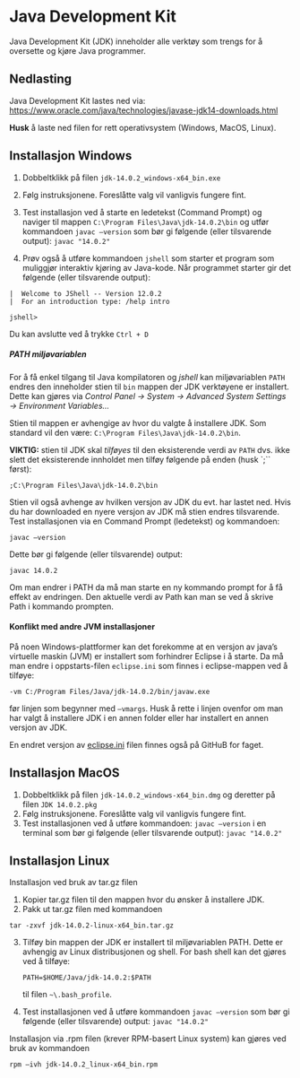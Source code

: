 # Java Development Kit

Java Development Kit (JDK) inneholder alle verktøy som trengs for å oversette og kjøre Java programmer.

## Nedlasting

Java Development Kit lastes ned via:  
https://www.oracle.com/java/technologies/javase-jdk14-downloads.html

**Husk** å laste ned filen for rett operativsystem (Windows, MacOS, Linux).

## Installasjon Windows

1.	Dobbeltklikk på filen `jdk-14.0.2_windows-x64_bin.exe`  
2.	Følg instruksjonene. Foreslåtte valg vil vanligvis fungere fint.
3.  Test installasjon ved å starte en ledetekst (Command Prompt) og naviger til mappen `C:\Program Files\Java\jdk-14.0.2\bin` og utfør kommandoen `javac –version` som bør gi følgende (eller tilsvarende output): `javac "14.0.2"`

4. Prøv også å utføre kommandoen `jshell` som starter et program som muliggjør interaktiv kjøring av Java-kode. Når programmet starter gir det følgende (eller tilsvarende output):

 ```
 |  Welcome to JShell -- Version 12.0.2
 |  For an introduction type: /help intro

 jshell>
 ```
Du kan avslutte ved å trykke `Ctrl + D`

##### PATH miljøvariablen

For å få enkel tilgang til Java kompilatoren og *jshell* kan miljøvariablen `PATH` endres den inneholder stien til `bin` mappen der JDK verktøyene er installert. Dette kan gjøres via *Control Panel → System → Advanced System Settings → Environment Variables…*

Stien til mappen er avhengige av hvor du valgte å installere JDK. Som standard vil den være: `C:\Program Files\Java\jdk-14.0.2\bin`.

**VIKTIG:** stien til JDK skal *tilføyes* til den eksisterende verdi av `PATH` dvs. ikke slett det eksisterende innholdet men tilføy følgende på enden (husk `;`` først):

```;C:\Program Files\Java\jdk-14.0.2\bin```

Stien vil også avhenge av hvilken versjon av JDK du evt. har lastet ned. Hvis du har downloaded en nyere versjon av JDK må stien endres tilsvarende.
Test installasjonen via en Command Prompt (ledetekst) og kommandoen:

```javac –version```

Dette bør gi følgende (eller tilsvarende) output:

```javac 14.0.2```

Om man endrer i PATH da må man starte en ny kommando prompt for å få effekt av endringen. Den aktuelle verdi av Path kan man se ved å skrive Path i kommando prompten.

#### Konflikt med andre JVM installasjoner

På noen Windows-plattformer kan det forekomme at en versjon av java’s virtuelle maskin (JVM) er installert som forhindrer Eclipse i å starte. Da må man endre i oppstarts-filen `eclipse.ini` som finnes i eclipse-mappen ved å tilføye:

```-vm C:/Program Files/Java/jdk-14.0.2/bin/javaw.exe```

før linjen som begynner med `–vmargs`. Husk å rette i linjen ovenfor om man har valgt å installere JDK i en annen folder eller har installert en annen versjon av JDK.

En endret versjon av [eclipse.ini](https://github.com/dat100hib/H2017/blob/master/eclipse/eclipse.ini) filen finnes også på GitHuB for faget.

## Installasjon MacOS

1.	Dobbeltklikk på filen `jdk-14.0.2_windows-x64_bin.dmg` og deretter på filen `JDK 14.0.2.pkg`
2.	Følg instruksjonene. Foreslåtte valg vil vanligvis fungere fint.
3.	Test installasjonen ved å utføre kommandoen:  `javac –version` i en terminal som bør gi følgende (eller tilsvarende output): `javac "14.0.2"`

## Installasjon Linux

Installasjon ved bruk av tar.gz filen

1.	Kopier tar.gz filen til den mappen hvor du ønsker å installere JDK.
2.	Pakk ut tar.gz filen med kommandoen

   ```tar -zxvf jdk-14.0.2-linux-x64_bin.tar.gz```

3. Tilføy bin mappen der JDK er installert til miljøvariablen PATH.  Dette er avhengig av Linux distribusjonen og shell. For bash shell kan det gjøres ved å tilføye:

   ```PATH=$HOME/Java/jdk-14.0.2:$PATH```

   til filen `~\.bash_profile`.

4. Test installasjonen ved å utføre kommandoen `javac –version` som bør gi følgende (eller tilsvarende) output: `javac "14.0.2"`

Installasjon via .rpm filen (krever RPM-basert Linux system) kan gjøres ved bruk av kommandoen

   ```rpm –ivh jdk-14.0.2_linux-x64_bin.rpm```
